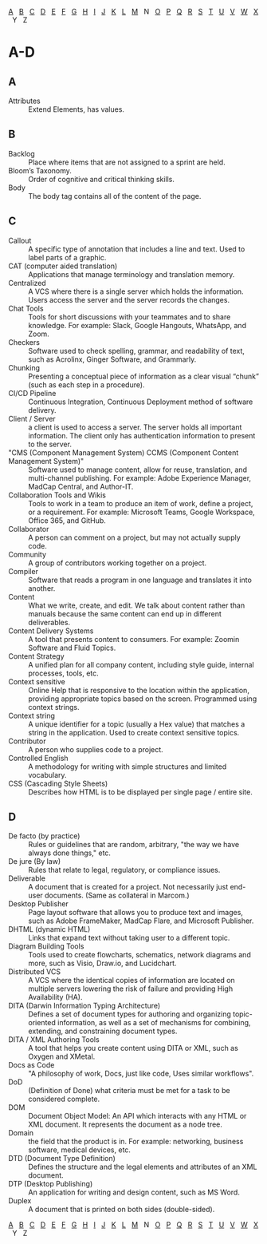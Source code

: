 [A](A-D.md#a) &nbsp; [B](A-D.md#b) &nbsp; [C](A-D.md#c) &nbsp; [D](A-D.md#d) &nbsp; [E](E-M.md#e) &nbsp; [F](E-M.md#f) &nbsp; [G](E-M.md#g) &nbsp; [H](E-M.md#h) &nbsp; [I](E-M.md#i) &nbsp; [J](E-M.md#j) &nbsp; [K](E-M.md#k) &nbsp; [L](E-M.md#l) &nbsp; [M](E-M.md#m) &nbsp;  N  &nbsp; [O](O-S.md#o) &nbsp; [P](O-S.md#p) &nbsp; [Q](O-S.md#q) &nbsp; [R](O-S.md#r) &nbsp; [S](O-S.md#s) &nbsp; [T](T-Z.md#t) &nbsp; [U](T-Z.md#u) &nbsp; [V](T-Z.md#v) &nbsp; [W](T-Z.md#w) &nbsp; [X](T-Z.md/#x) &nbsp; Y &nbsp;  Z 

# A-D

## A
<dl>
   <dt>	Attributes	</dt>
   <dd>	Extend Elements, has values.	</dd>
</dl>

## B
<dl>
   <dt>	Backlog	</dt>
   <dd>	Place where items that are not assigned to a sprint are held.	</dd>
   <dt>	Bloom’s Taxonomy.	</dt>
   <dd>	Order of cognitive and critical thinking skills.	</dd>
   <dt>	Body	</dt>
   <dd>	The body tag contains all of the content of the page.	</dd>
</dl>

## C 
<dl>
   <dt>	Callout	</dt>
   <dd>	A specific type of annotation that includes a line and text. Used to label parts of a graphic.	</dd>
   <dt>	CAT (computer aided translation)	</dt>
   <dd>	Applications that manage terminology and translation memory.	</dd>
   <dt>	Centralized	</dt>
   <dd>	A VCS where there is a single server which holds the information. Users access the server and the server records the changes.	</dd>
   <dt>	Chat Tools	</dt>
   <dd>	Tools for short discussions with your teammates and to share knowledge. For example: Slack, Google Hangouts, WhatsApp, and Zoom.	</dd>
   <dt>	Checkers	</dt>
   <dd>	Software used to check spelling, grammar, and readability of text, such as Acrolinx, Ginger Software, and Grammarly.	</dd>
   <dt>	Chunking	</dt>
   <dd>	Presenting a conceptual piece of information as a clear visual “chunk” (such as each step in a procedure).	</dd>
   <dt>	CI/CD Pipeline	</dt>
   <dd>	Continuous Integration, Continuous Deployment method of software delivery.	</dd>
   <dt>	Client / Server	</dt>
   <dd>	a client is used to access a server. The server holds all important information. The client only has authentication information to present to the server. 	</dd>
   <dt>	"CMS (Component Management System)
      CCMS (Component Content Management System)"	
   </dt>
   <dd>	Software used to manage content, allow for reuse, translation, and multi-channel publishing. For example: Adobe Experience Manager, MadCap Central, and Author-IT.	</dd>
   <dt>	Collaboration Tools and Wikis	</dt>
   <dd>	Tools to work in a team to produce an item of work, define a project, or a requirement. For example: Microsoft Teams, Google Workspace, Office 365, and GitHub.	</dd>
   <dt>	Collaborator	</dt>
   <dd>	A person can comment on a project, but may not actually supply code.	</dd>
   <dt>	Community	</dt>
   <dd>	A group of contributors working together on a project.	</dd>
   <dt>	Compiler	</dt>
   <dd>	Software that reads a program in one language and translates it into another.	</dd>
   <dt>	Content	</dt>
   <dd>	What we write, create, and edit. We talk about content rather than manuals because the same content can end up in different deliverables.	</dd>
   <dt>	Content Delivery Systems	</dt>
   <dd>	A tool that presents content to consumers. For example: Zoomin Software and Fluid Topics.	</dd>
   <dt>	Content Strategy	</dt>
   <dd>	A unified plan for all company content, including style guide, internal processes, tools, etc.	</dd>
   <dt>	Context sensitive	</dt>
   <dd>	Online Help that is responsive to the location within the application, providing appropriate topics based on the screen. Programmed using context strings.	</dd>
   <dt>	Context string	</dt>
   <dd>	A unique identifier for a topic (usually a Hex value) that matches a string in the application. Used to create context sensitive topics.	</dd>
   <dt>	Contributor	</dt>
   <dd>	A person who supplies code to a project.	</dd>
   <dt>	Controlled English	</dt>
   <dd>	A methodology for writing with simple structures and limited vocabulary.	</dd>
   <dt>	CSS (Cascading Style Sheets)	</dt>
   <dd>	Describes how HTML is to be displayed per single  page / entire site.	</dd>
</dl>

## D
<dl>
   <dt>	De facto (by practice)	</dt>
   <dd>	Rules or guidelines that are random, arbitrary, "the way we have always done things," etc.	</dd>
   <dt>	De jure (By law)	</dt>
   <dd>	Rules that relate to legal, regulatory, or compliance issues.	</dd>
   <dt>	Deliverable 	</dt>
   <dd>	A document that is created for a project. Not necessarily just end-user documents. (Same as collateral in Marcom.)	</dd>
   <dt>	Desktop Publisher	</dt>
   <dd>	Page layout software that allows you to produce text and images, such as Adobe FrameMaker, MadCap Flare, and Microsoft Publisher.	</dd>
   <dt>	DHTML (dynamic HTML)	</dt>
   <dd>	Links that expand text without taking user to a different topic.	</dd>
   <dt>	Diagram Building Tools	</dt>
   <dd>	Tools used to create flowcharts, schematics, network diagrams and more, such as Visio, Draw.io, and Lucidchart.	</dd>
   <dt>	Distributed VCS	</dt>
   <dd>	A VCS where the identical copies of information are located on multiple servers lowering the risk of failure and providing High Availability (HA).	</dd>
   <dt>	DITA (Darwin Information Typing Architecture)	</dt>
   <dd>	Defines a set of document types for authoring and organizing topic-oriented information, as well as a set of mechanisms for combining, extending, and constraining document types.	</dd>
   <dt>	DITA / XML Authoring Tools	</dt>
   <dd>	A tool that helps you create content using DITA or XML, such as Oxygen and XMetal.	</dd>
   <dt>	Docs as Code	</dt>
   <dd>	"A philosophy of work, Docs, just like code, 
      Uses similar workflows".
   </dd>
   <dt>	DoD	</dt>
   <dd>	(Definition of Done) what criteria must be met for a task to be considered complete.	</dd>
   <dt>	DOM	</dt>
   <dd>	Document Object Model: An API which interacts with any HTML or XML document. It represents the document as a node tree.	</dd>
   <dt>	Domain	</dt>
   <dd>	the field that the product is in. For example: networking, business software, medical devices, etc.	</dd>
   <dt>	DTD (Document Type Definition)	</dt>
   <dd>	Defines the structure and the legal elements and attributes of an XML document.	</dd>
   <dt>	DTP (Desktop Publishing)	</dt>
   <dd>	An application for writing and design content, such as MS Word.	</dd>
   <dt>	Duplex	</dt>
   <dd>	A document that is printed on both sides (double-sided).	</dd>
</dl>


[A](A-D.md#a) &nbsp; [B](A-D.md#b) &nbsp; [C](A-D.md#c) &nbsp; [D](A-D.md#d) &nbsp; [E](E-M.md#e) &nbsp; [F](E-M.md#f) &nbsp; [G](E-M.md#g) &nbsp; [H](E-M.md#h) &nbsp; [I](E-M.md#i) &nbsp; [J](E-M.md#j) &nbsp; [K](E-M.md#k) &nbsp; [L](E-M.md#l) &nbsp; [M](E-M.md#m) &nbsp;  N  &nbsp; [O](O-S.md#o) &nbsp; [P](O-S.md#p) &nbsp; [Q](O-S.md#q) &nbsp; [R](O-S.md#r) &nbsp; [S](O-S.md#s) &nbsp; [T](T-Z.md#t) &nbsp; [U](T-Z.md#u) &nbsp; [V](T-Z.md#v) &nbsp; [W](T-Z.md#w) &nbsp; [X](T-Z.md/#x) &nbsp; Y &nbsp;  Z 
